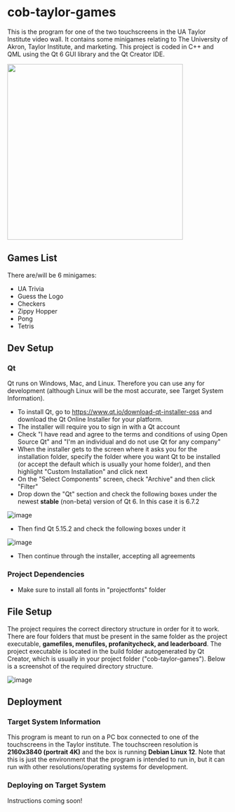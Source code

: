 # cob-taylor-games
This is the program for one of the two touchscreens in the UA Taylor Institute video wall. It contains some minigames relating to The University of Akron, Taylor Institute, and marketing. This project is coded in C++ and QML using the Qt 6 GUI library and the Qt Creator IDE.

<img src="https://github.com/dylondark/cob-taylor-games/assets/126813495/ade5947c-e088-4633-8e2c-b0dea4e4354c" width="400">

## Games List
There are/will be 6 minigames:
-  UA Trivia
-  Guess the Logo
-  Checkers
-  Zippy Hopper
-  Pong
-  Tetris

## Dev Setup
### Qt
Qt runs on Windows, Mac, and Linux. Therefore you can use any for development (although Linux will be the most accurate, see Target System Information).
-  To install Qt, go to https://www.qt.io/download-qt-installer-oss and download the Qt Online Installer for your platform.
-  The installer will require you to sign in with a Qt account
-  Check "I have read and agree to the terms and conditions of using Open Source Qt" and "I'm an individual and do not use Qt for any company"
-  When the installer gets to the screen where it asks you for the installation folder, specify the folder where you want Qt to be installed (or accept the default which is usually your home folder), and then highlight "Custom Installation" and click next
-  On the "Select Components" screen, check "Archive" and then click "Filter"
-  Drop down the "Qt" section and check the following boxes under the newest **stable** (non-beta) version of Qt 6. In this case it is 6.7.2

![image](https://github.com/user-attachments/assets/6452ec8e-d431-4fcc-9fa4-06880e3ea19d)

-  Then find Qt 5.15.2 and check the following boxes under it

![image](https://github.com/user-attachments/assets/45b031f9-fa09-471c-9eac-573148c9dc59)

-  Then continue through the installer, accepting all agreements

### Project Dependencies
-  Make sure to install all fonts in "projectfonts" folder

## File Setup
The project requires the correct directory structure in order for it to work. There are four folders that must be present in the same folder as the project executable, **gamefiles, menufiles, profanitycheck, and leaderboard**. The project executable is located in the build folder autogenerated by Qt Creator, which is usually in your project folder ("cob-taylor-games"). Below is a screenshot of the required directory structure.

![image](https://github.com/dylondark/cob-taylor-games/assets/126813495/0976d1f1-2916-480b-a6cc-77b194afa821)

## Deployment
### Target System Information
This program is meant to run on a PC box connected to one of the touchscreens in the Taylor institute. The touchscreen resolution is **2160x3840 (portrait 4K)** and the box is running **Debian Linux 12**. Note that this is just the environment that the program is intended to run in, but it can run with other resolutions/operating systems for development. 
### Deploying on Target System
Instructions coming soon!
